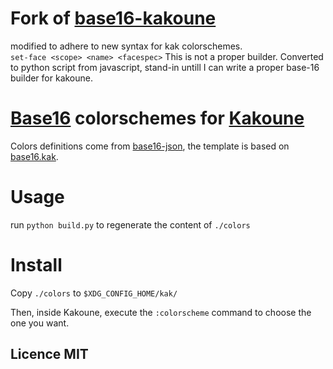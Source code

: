 # Fork of [base16-kakoune](https://github.com/Delapouite/base16-kakoune)

modified to adhere to new syntax for kak colorschemes.  
`set-face <scope> <name> <facespec>`
This is not a proper builder.  Converted to python script from javascript, stand-in untill I can write a proper base-16 builder for kakoune.

# [Base16](https://github.com/chriskempson/base16) colorschemes for [Kakoune](https://github.com/mawww/kakoune)

Colors definitions come from [base16-json](https://github.com/Delapouite/base16-json), the template is based on [base16.kak](https://github.com/mawww/kakoune/blob/master/colors/base16.kak).

# Usage

run `python build.py` to regenerate the content of `./colors`

# Install

Copy `./colors` to `$XDG_CONFIG_HOME/kak/`

Then, inside Kakoune, execute the `:colorscheme` command to choose the one you want.

## Licence MIT

